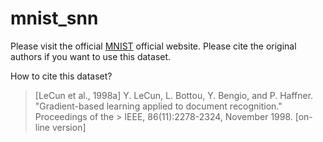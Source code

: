 # mnist_snn

Please visit the official [MNIST](http://yann.lecun.com/exdb/mnist/) official website. Please cite the original authors if you want to use this dataset.

How to cite this dataset?

> [LeCun et al., 1998a]
>    Y. LeCun, L. Bottou, Y. Bengio, and P. Haffner. "Gradient-based learning applied to document recognition." Proceedings of the > IEEE, 86(11):2278-2324, November 1998. [on-line version] 
